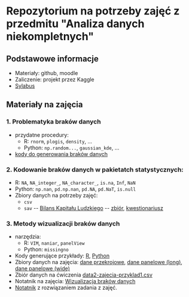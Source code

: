 # Repozytorium na potrzeby zajęć z przedmitu "Analiza danych niekompletnych"

## Podstawowe informacje

+ Materiały: github, moodle
+ Zaliczenie: projekt przez Kaggle
+ [Sylabus](https://esylabus.ue.poznan.pl/pl/document/8ba52650-091b-4852-9553-34fc9410f610.pdf)

## Materiały na zajęcia

### 1. Problematyka braków danych

  + przydatne procedury:
    + R: `rnorm`, `plogis`, `density`, ...
    + Python: `np.random...`,  `gaussian_kde`, ...
  + [kody do generowania braków danych](https://htmlpreview.github.io/?https://raw.githubusercontent.com/DepartmentOfStatisticsPUE/adn-2025/refs/heads/main/codes/1-probelmatyka-brakow-danych.html)

### 2. Kodowanie braków danych w pakietatch statystycznych:
  + R: `NA`, `NA_integer_`, `NA_character_`, `is.na`, `Inf`, `NaN`
  + Python: `np.nan`, `pd.np.nan`, `pd.NA`, `pd.NaT`, `is.null`
  + Zbiory danych na potrzeby zajęć:
    + `csv`
    + `sav` -- [Bilans Kapitału Ludzkiego](https://www.parp.gov.pl/component/site/site/bilans-kapitalu-ludzkiego) -- [zbiór](), [kwestionariusz](https://www.parp.gov.pl/images/publications/BKL/Kwestionariusz_z_badania_ludnoci_BKL_edycja_2021_1.docx)

### 3. Metody wizualizacji braków danych
  + narzędzia:
    + R: `VIM`, `naniar`, `panelView`
    + Python: `missingno`
  + Kody generujące przykłady: [R](codes/script-01-gen-mechanisms.R), [Python](codes/script-01-gen-mechanisms.py)
  + Zbiory danych na zajęcia: [dane przekrojowe](data/data2-cross_sectional.csv), [dane panelowe (long)](data/data2-panel_long.csv), [dane panelowe (wide)](data/data2-panel_wide.csv)
  + Zbiór danych na ćwiczenia [data2-zajecia-przyklad1.csv](data/data2-zajecia-przyklad1.csv)
  + Notatnik na zajęcia: [Wizualizacja braków danych](https://htmlpreview.github.io/?https://raw.githubusercontent.com/DepartmentOfStatisticsPUE/adn-2025/refs/heads/main/codes/2-wizualizacja-brakow.html)
  + [Notatnik](https://htmlpreview.github.io/?https://raw.githubusercontent.com/DepartmentOfStatisticsPUE/adn-2025/refs/heads/main/codes/2-wizualizacja-brakow-zadanie.html) z rozwiązaniem zadania z zajęć.
  
  